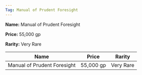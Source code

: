 ```yaml
---
Tag: Manual of Prudent Foresight
---
```


**Name:** Manual of Prudent Foresight

**Price:** 55,000 gp

**Rarity:** Very Rare

| Name     | Price     | Rarity     |
| -------- | --------- | ---------- |
| Manual of Prudent Foresight | 55,000 gp | Very Rare |
